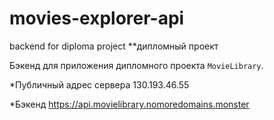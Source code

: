 # movies-explorer-api
backend for diploma project
**дипломный проект

Бэкенд для приложения дипломного проекта `MovieLibrary`.

*Публичный адрес сервера 130.193.46.55

*Бэкенд https://api.movielibrary.nomoredomains.monster
